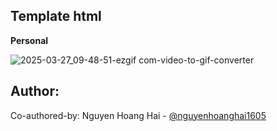 ## Template html
**Personal**

![2025-03-27_09-48-51-ezgif com-video-to-gif-converter](https://github.com/user-attachments/assets/0c0d7fab-7cdb-438c-9f50-2fcd32a8a5e0)

## Author:
Co-authored-by: Nguyen Hoang Hai - [@nguyenhoanghai1605](https://github.com/nguyenhoanghai1605)
